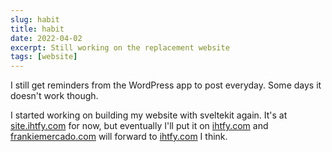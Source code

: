 ```yaml
---
slug: habit
title: habit
date: 2022-04-02
excerpt: Still working on the replacement website
tags: [website]
---
```


I still get reminders from the WordPress app to post everyday. Some days it doesn't work though.

I started working on building my website with sveltekit again. It's at [site.ihtfy.com](https://site.ihtfy.com) for now, but eventually I'll put it on [ihtfy.com](https://ihtfy.com) and [frankiemercado.com](https://frankiemercado.com) will forward to [ihtfy.com](https://ihtfy.com) I think.
